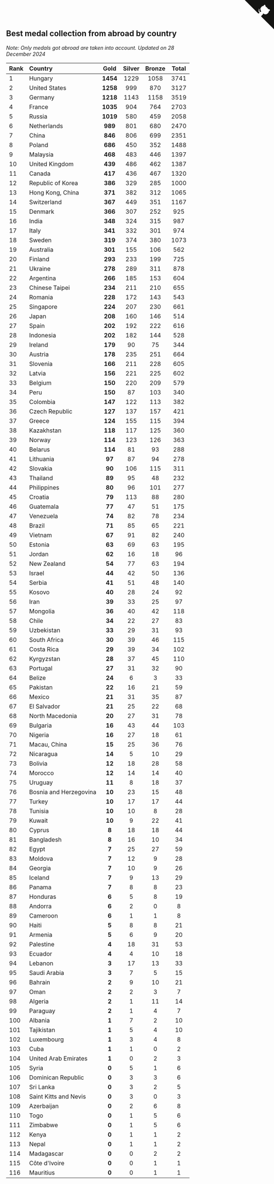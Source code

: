 ## Best medal collection from abroad by country

*Note: Only medals got abroad are taken into account.*
*Updated on 28 December 2024*

| Rank | Country | Gold | Silver | Bronze | Total |
| :--- | :--- | :--: | :--: | :--: | :--: |
| 1 | Hungary | **1454** | 1229 | 1058 | 3741 |
| 2 | United States | **1258** | 999 | 870 | 3127 |
| 3 | Germany | **1218** | 1143 | 1158 | 3519 |
| 4 | France | **1035** | 904 | 764 | 2703 |
| 5 | Russia | **1019** | 580 | 459 | 2058 |
| 6 | Netherlands | **989** | 801 | 680 | 2470 |
| 7 | China | **846** | 806 | 699 | 2351 |
| 8 | Poland | **686** | 450 | 352 | 1488 |
| 9 | Malaysia | **468** | 483 | 446 | 1397 |
| 10 | United Kingdom | **439** | 486 | 462 | 1387 |
| 11 | Canada | **417** | 436 | 467 | 1320 |
| 12 | Republic of Korea | **386** | 329 | 285 | 1000 |
| 13 | Hong Kong, China | **371** | 382 | 312 | 1065 |
| 14 | Switzerland | **367** | 449 | 351 | 1167 |
| 15 | Denmark | **366** | 307 | 252 | 925 |
| 16 | India | **348** | 324 | 315 | 987 |
| 17 | Italy | **341** | 332 | 301 | 974 |
| 18 | Sweden | **319** | 374 | 380 | 1073 |
| 19 | Australia | **301** | 155 | 106 | 562 |
| 20 | Finland | **293** | 233 | 199 | 725 |
| 21 | Ukraine | **278** | 289 | 311 | 878 |
| 22 | Argentina | **266** | 185 | 153 | 604 |
| 23 | Chinese Taipei | **234** | 211 | 210 | 655 |
| 24 | Romania | **228** | 172 | 143 | 543 |
| 25 | Singapore | **224** | 207 | 230 | 661 |
| 26 | Japan | **208** | 160 | 146 | 514 |
| 27 | Spain | **202** | 192 | 222 | 616 |
| 28 | Indonesia | **202** | 182 | 144 | 528 |
| 29 | Ireland | **179** | 90 | 75 | 344 |
| 30 | Austria | **178** | 235 | 251 | 664 |
| 31 | Slovenia | **166** | 211 | 228 | 605 |
| 32 | Latvia | **156** | 221 | 225 | 602 |
| 33 | Belgium | **150** | 220 | 209 | 579 |
| 34 | Peru | **150** | 87 | 103 | 340 |
| 35 | Colombia | **147** | 122 | 113 | 382 |
| 36 | Czech Republic | **127** | 137 | 157 | 421 |
| 37 | Greece | **124** | 155 | 115 | 394 |
| 38 | Kazakhstan | **118** | 117 | 125 | 360 |
| 39 | Norway | **114** | 123 | 126 | 363 |
| 40 | Belarus | **114** | 81 | 93 | 288 |
| 41 | Lithuania | **97** | 87 | 94 | 278 |
| 42 | Slovakia | **90** | 106 | 115 | 311 |
| 43 | Thailand | **89** | 95 | 48 | 232 |
| 44 | Philippines | **80** | 96 | 101 | 277 |
| 45 | Croatia | **79** | 113 | 88 | 280 |
| 46 | Guatemala | **77** | 47 | 51 | 175 |
| 47 | Venezuela | **74** | 82 | 78 | 234 |
| 48 | Brazil | **71** | 85 | 65 | 221 |
| 49 | Vietnam | **67** | 91 | 82 | 240 |
| 50 | Estonia | **63** | 69 | 63 | 195 |
| 51 | Jordan | **62** | 16 | 18 | 96 |
| 52 | New Zealand | **54** | 77 | 63 | 194 |
| 53 | Israel | **44** | 42 | 50 | 136 |
| 54 | Serbia | **41** | 51 | 48 | 140 |
| 55 | Kosovo | **40** | 28 | 24 | 92 |
| 56 | Iran | **39** | 33 | 25 | 97 |
| 57 | Mongolia | **36** | 40 | 42 | 118 |
| 58 | Chile | **34** | 22 | 27 | 83 |
| 59 | Uzbekistan | **33** | 29 | 31 | 93 |
| 60 | South Africa | **30** | 39 | 46 | 115 |
| 61 | Costa Rica | **29** | 39 | 34 | 102 |
| 62 | Kyrgyzstan | **28** | 37 | 45 | 110 |
| 63 | Portugal | **27** | 31 | 32 | 90 |
| 64 | Belize | **24** | 6 | 3 | 33 |
| 65 | Pakistan | **22** | 16 | 21 | 59 |
| 66 | Mexico | **21** | 31 | 35 | 87 |
| 67 | El Salvador | **21** | 25 | 22 | 68 |
| 68 | North Macedonia | **20** | 27 | 31 | 78 |
| 69 | Bulgaria | **16** | 43 | 44 | 103 |
| 70 | Nigeria | **16** | 27 | 18 | 61 |
| 71 | Macau, China | **15** | 25 | 36 | 76 |
| 72 | Nicaragua | **14** | 5 | 10 | 29 |
| 73 | Bolivia | **12** | 18 | 28 | 58 |
| 74 | Morocco | **12** | 14 | 14 | 40 |
| 75 | Uruguay | **11** | 8 | 18 | 37 |
| 76 | Bosnia and Herzegovina | **10** | 23 | 15 | 48 |
| 77 | Turkey | **10** | 17 | 17 | 44 |
| 78 | Tunisia | **10** | 10 | 8 | 28 |
| 79 | Kuwait | **10** | 9 | 22 | 41 |
| 80 | Cyprus | **8** | 18 | 18 | 44 |
| 81 | Bangladesh | **8** | 16 | 10 | 34 |
| 82 | Egypt | **7** | 25 | 27 | 59 |
| 83 | Moldova | **7** | 12 | 9 | 28 |
| 84 | Georgia | **7** | 10 | 9 | 26 |
| 85 | Iceland | **7** | 9 | 13 | 29 |
| 86 | Panama | **7** | 8 | 8 | 23 |
| 87 | Honduras | **6** | 5 | 8 | 19 |
| 88 | Andorra | **6** | 2 | 0 | 8 |
| 89 | Cameroon | **6** | 1 | 1 | 8 |
| 90 | Haiti | **5** | 8 | 8 | 21 |
| 91 | Armenia | **5** | 6 | 9 | 20 |
| 92 | Palestine | **4** | 18 | 31 | 53 |
| 93 | Ecuador | **4** | 4 | 10 | 18 |
| 94 | Lebanon | **3** | 17 | 13 | 33 |
| 95 | Saudi Arabia | **3** | 7 | 5 | 15 |
| 96 | Bahrain | **2** | 9 | 10 | 21 |
| 97 | Oman | **2** | 2 | 3 | 7 |
| 98 | Algeria | **2** | 1 | 11 | 14 |
| 99 | Paraguay | **2** | 1 | 4 | 7 |
| 100 | Albania | **1** | 7 | 2 | 10 |
| 101 | Tajikistan | **1** | 5 | 4 | 10 |
| 102 | Luxembourg | **1** | 3 | 4 | 8 |
| 103 | Cuba | **1** | 1 | 0 | 2 |
| 104 | United Arab Emirates | **1** | 0 | 2 | 3 |
| 105 | Syria | **0** | 5 | 1 | 6 |
| 106 | Dominican Republic | **0** | 3 | 3 | 6 |
| 107 | Sri Lanka | **0** | 3 | 2 | 5 |
| 108 | Saint Kitts and Nevis | **0** | 3 | 0 | 3 |
| 109 | Azerbaijan | **0** | 2 | 6 | 8 |
| 110 | Togo | **0** | 1 | 5 | 6 |
| 111 | Zimbabwe | **0** | 1 | 5 | 6 |
| 112 | Kenya | **0** | 1 | 1 | 2 |
| 113 | Nepal | **0** | 1 | 1 | 2 |
| 114 | Madagascar | **0** | 0 | 2 | 2 |
| 115 | Côte d'Ivoire | **0** | 0 | 1 | 1 |
| 116 | Mauritius | **0** | 0 | 1 | 1 |


<a href="https://github.com/JustinTimeCuber/wca_statistics" class="github-corner" aria-label="View source on Github"><svg width="80" height="80" viewBox="0 0 250 250" style="fill:#151513; color:#fff; position: absolute; top: 0; border: 0; right: 0;" aria-hidden="true"><path d="M0,0 L115,115 L130,115 L142,142 L250,250 L250,0 Z"></path><path d="M128.3,109.0 C113.8,99.7 119.0,89.6 119.0,89.6 C122.0,82.7 120.5,78.6 120.5,78.6 C119.2,72.0 123.4,76.3 123.4,76.3 C127.3,80.9 125.5,87.3 125.5,87.3 C122.9,97.6 130.6,101.9 134.4,103.2" fill="currentColor" style="transform-origin: 130px 106px;" class="octo-arm"></path><path d="M115.0,115.0 C114.9,115.1 118.7,116.5 119.8,115.4 L133.7,101.6 C136.9,99.2 139.9,98.4 142.2,98.6 C133.8,88.0 127.5,74.4 143.8,58.0 C148.5,53.4 154.0,51.2 159.7,51.0 C160.3,49.4 163.2,43.6 171.4,40.1 C171.4,40.1 176.1,42.5 178.8,56.2 C183.1,58.6 187.2,61.8 190.9,65.4 C194.5,69.0 197.7,73.2 200.1,77.6 C213.8,80.2 216.3,84.9 216.3,84.9 C212.7,93.1 206.9,96.0 205.4,96.6 C205.1,102.4 203.0,107.8 198.3,112.5 C181.9,128.9 168.3,122.5 157.7,114.1 C157.9,116.9 156.7,120.9 152.7,124.9 L141.0,136.5 C139.8,137.7 141.6,141.9 141.8,141.8 Z" fill="currentColor" class="octo-body"></path></svg></a><style>.github-corner:hover .octo-arm{animation:octocat-wave 560ms ease-in-out}@keyframes octocat-wave{0%,100%{transform:rotate(0)}20%,60%{transform:rotate(-25deg)}40%,80%{transform:rotate(10deg)}}@media (max-width:500px){.github-corner:hover .octo-arm{animation:none}.github-corner .octo-arm{animation:octocat-wave 560ms ease-in-out}}</style>
